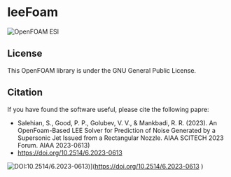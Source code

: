 # leeFoam
![OpenFOAM ESI](https://github.com/WENO-OF/WENOEXT/actions/workflows/c-ofESI.yml/badge.svg)
## License
This OpenFOAM library is under the GNU General Public License.

## Citation
If you have found the software useful, please cite the following papre:

* Salehian, S., Good, P. P., Golubev, V. V., & Mankbadi, R. R. (2023). An OpenFoam-Based LEE Solver for Prediction of Noise Generated by a Supersonic Jet Issued from a Rectangular Nozzle. AIAA SCITECH 2023 Forum. AIAA 2023-0613)
* https://doi.org/10.2514/6.2023-0613 

![DOI:10.2514/6.2023-0613](http://img.shields.io/badge/DOI-10.2514/6.2023-0613-B31B1B.svg))](https://doi.org/10.2514/6.2023-0613 )
